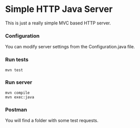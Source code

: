 # Simple HTTP Java Server

This is just a really simple MVC based HTTP server.

### Configuration

You can modify server settings from the Configuration.java file.

### Run tests

```
mvn test
```

### Run server

```
mvn compile
mvn exec:java
```

### Postman

You will find a folder with some test requests.